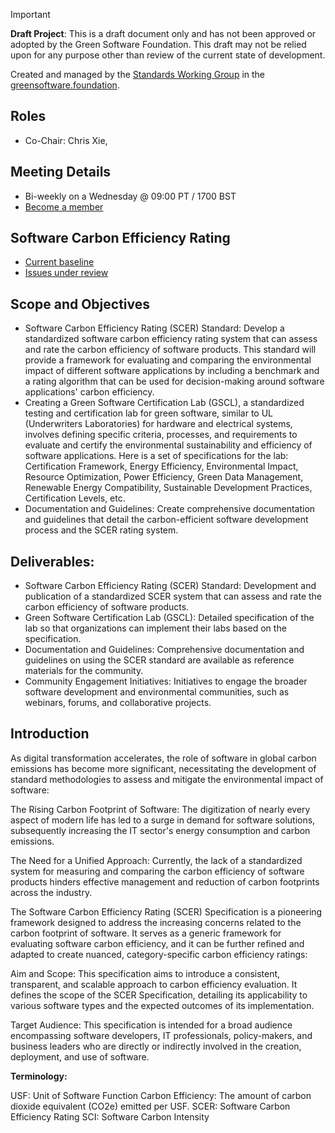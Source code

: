> [!important]
> **Draft Project**: This is a draft document only and has not been approved or adopted by the Green Software Foundation. This draft may not be relied upon for any purpose other than review of the current state of development.

Created and managed by the [Standards Working Group](https://github.com/Green-Software-Foundation/standards_wg) in the [greensoftware.foundation](https://greensoftware.foundation).

## Roles
* Co-Chair: Chris Xie, 

## Meeting Details
- Bi-weekly on a Wednesday @ 09:00 PT / 1700 BST
- [Become a member](https://wiki.greensoftware.foundation/orientation/signup)

## Software Carbon Efficiency Rating
- [Current baseline](https://github.com/Green-Software-Foundation/scer)
- [Issues under review](https://github.com/Green-Software-Foundation/scer/issues)

## Scope and Objectives
* Software Carbon Efficiency Rating (SCER) Standard: Develop a standardized software carbon efficiency rating system that can assess and rate the carbon efficiency of software products. This standard will provide a framework for evaluating and comparing the environmental impact of different software applications by including a benchmark and a rating algorithm that can be used for decision-making around software applications' carbon efficiency. 
* Creating a Green Software Certification Lab (GSCL), a standardized testing and certification lab for green software, similar to UL (Underwriters Laboratories) for hardware and electrical systems, involves defining specific criteria, processes, and requirements to evaluate and certify the environmental sustainability and efficiency of software applications. Here is a set of specifications for the lab: Certification Framework, Energy Efficiency, Environmental Impact, Resource Optimization, Power Efficiency, Green Data Management, Renewable Energy Compatibility, Sustainable Development Practices, Certification Levels, etc.
* Documentation and Guidelines: Create comprehensive documentation and guidelines that detail the carbon-efficient software development process and the SCER rating system. 

## Deliverables:
* Software Carbon Efficiency Rating (SCER) Standard: Development and publication of a standardized SCER system that can assess and rate the carbon efficiency of software products.
* Green Software Certification Lab (GSCL): Detailed specification of the lab so that organizations can implement their labs based on the specification.
* Documentation and Guidelines: Comprehensive documentation and guidelines on using the SCER standard are available as reference materials for the community.
* Community Engagement Initiatives: Initiatives to engage the broader software development and environmental communities, such as webinars, forums, and collaborative projects.

## Introduction
As digital transformation accelerates, the role of software in global carbon emissions has become more significant, necessitating the development of standard methodologies to assess and mitigate the environmental impact of software:

The Rising Carbon Footprint of Software: The digitization of nearly every aspect of modern life has led to a surge in demand for software solutions, subsequently increasing the IT sector's energy consumption and carbon emissions.

The Need for a Unified Approach: Currently, the lack of a standardized system for measuring and comparing the carbon efficiency of software products hinders effective management and reduction of carbon footprints across the industry.

The Software Carbon Efficiency Rating (SCER) Specification is a pioneering framework designed to address the increasing concerns related to the carbon footprint of software. It serves as a generic framework for evaluating software carbon efficiency, and it can be further refined and adapted to create nuanced, category-specific carbon efficiency ratings:

Aim and Scope: This specification aims to introduce a consistent, transparent, and scalable approach to carbon efficiency evaluation. It defines the scope of the SCER Specification, detailing its applicability to various software types and the expected outcomes of its implementation.

Target Audience: This specification is intended for a broad audience encompassing software developers, IT professionals, policy-makers, and business leaders who are directly or indirectly involved in the creation, deployment, and use of software.

**Terminology:**

USF: Unit of Software Function
Carbon Efficiency: The amount of carbon dioxide equivalent (CO2e) emitted per USF.
SCER: Software Carbon Efficiency Rating
SCI: Software Carbon Intensity

